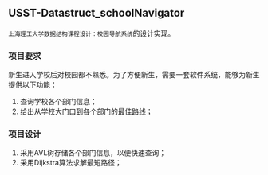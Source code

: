 ## USST-Datastruct_schoolNavigator

`上海理工大学数据结构课程设计：校园导航系统`的设计实现。

### 项目要求
新生进入学校后对校园都不熟悉。为了方便新生，需要一套软件系统，能够为新生提供以下功能：

1. 查询学校各个部门信息；
2. 给出从学校大门口到各个部门的最佳路线；

### 项目设计
1. 采用AVL树存储各个部门信息，以便快速查询；
2. 采用Dijkstra算法求解最短路径；